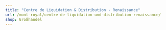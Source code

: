 ```yaml
---
title: "Centre de Liquidation & Distribution - Renaissance"
url: /mont-royal/centre-de-liquidation-und-distribution-renaissance/
shop: Großhandel
---
```

